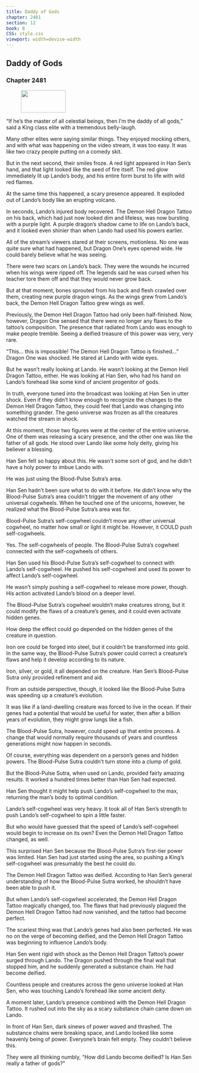 ```yaml
---
title: Daddy of Gods
chapter: 2481
section: 12
book: 8
CSS: style.css
viewport: width=device-width
---
```


## Daddy of Gods

### Chapter 2481

<figure>
	<img src="../Images/gem.gif" alt="" id="gem" width="120" height="60" />
</figure>

“If he’s the master of all celestial beings, then I’m the daddy of all gods,” said a King class elite with a tremendous belly-laugh.

Many other elites were saying similar things. They enjoyed mocking others, and with what was happening on the video stream, it was too easy. It was like two crazy people putting on a comedy skit.

But in the next second, their smiles froze. A red light appeared in Han Sen’s hand, and that light looked like the seed of fire itself. The red glow immediately lit up Lando’s body, and his entire form burst to life with wild red flames.

At the same time this happened, a scary presence appeared. It exploded out of Lando’s body like an erupting volcano.

In seconds, Lando’s injured body recovered. The Demon Hell Dragon Tattoo on his back, which had just now looked dim and lifeless, was now bursting with a purple light. A purple dragon’s shadow came to life on Lando’s back, and it looked even shinier than when Lando had used his powers earlier.

All of the stream’s viewers stared at their screens, motionless. No one was quite sure what had happened, but Dragon One’s eyes opened wide. He could barely believe what he was seeing.

There were two scars on Lando’s back. They were the wounds he incurred when his wings were ripped off. The legends said he was cursed when his teacher tore them off and that they would never grow back.

But at that moment, bones sprouted from his back and flesh crawled over them, creating new purple dragon wings. As the wings grew from Lando’s back, the Demon Hell Dragon Tattoo grew wings as well.

Previously, the Demon Hell Dragon Tattoo had only been half-finished. Now, however, Dragon One sensed that there were no longer any flaws to the tattoo’s composition. The presence that radiated from Lando was enough to make people tremble. Seeing a deified treasure of this power was very, very rare.

“This… this is impossible! The Demon Hell Dragon Tattoo is finished…” Dragon One was shocked. He stared at Lando with wide eyes.

But he wasn’t really looking at Lando. He wasn’t looking at the Demon Hell Dragon Tattoo, either. He was looking at Han Sen, who had his hand on Lando’s forehead like some kind of ancient progenitor of gods.

In truth, everyone tuned into the broadcast was looking at Han Sen in utter shock. Even if they didn’t know enough to recognize the changes to the Demon Hell Dragon Tattoo, they could feel that Lando was changing into something grander. The geno universe was frozen as all the creatures watched the stream in shock.

At this moment, those two figures were at the center of the entire universe. One of them was releasing a scary presence, and the other one was like the father of all gods. He stood over Lando like some holy deity, giving his believer a blessing.

Han Sen felt so happy about this. He wasn’t some sort of god, and he didn’t have a holy power to imbue Lando with.

He was just using the Blood-Pulse Sutra’s area.

Han Sen hadn’t been sure what to do with it before. He didn’t know why the Blood-Pulse Sutra’s area couldn’t trigger the movement of any other universal cogwheels. When he touched one of the unicorns, however, he realized what the Blood-Pulse Sutra’s area was for.

Blood-Pulse Sutra’s self-cogwheel couldn’t move any other universal cogwheel, no matter how small or light it might be. However, it COULD push self-cogwheels.

Yes. The self-cogwheels of people. The Blood-Pulse Sutra’s cogwheel connected with the self-cogwheels of others.

Han Sen used his Blood-Pulse Sutra’s self-cogwheel to connect with Lando’s self-cogwheel. He pushed his self-cogwheel and used its power to affect Lando’s self-cogwheel.

He wasn’t simply pushing a self-cogwheel to release more power, though. His action activated Lando’s blood on a deeper level.

The Blood-Pulse Sutra’s cogwheel wouldn’t make creatures strong, but it could modify the flaws of a creature’s genes, and it could even activate hidden genes.

How deep the effect could go depended on the hidden genes of the creature in question.

Iron ore could be forged into steel, but it couldn’t be transformed into gold. In the same way, the Blood-Pulse Sutra’s power could correct a creature’s flaws and help it develop according to its nature.

Iron, silver, or gold, it all depended on the creature. Han Sen’s Blood-Pulse Sutra only provided refinement and aid.

From an outside perspective, though, it looked like the Blood-Pulse Sutra was speeding up a creature’s evolution.

It was like if a land-dwelling creature was forced to live in the ocean. If their genes had a potential that would be useful for water, then after a billion years of evolution, they might grow lungs like a fish.

The Blood-Pulse Sutra, however, could speed up that entire process. A change that would normally require thousands of years and countless generations might now happen in seconds.

Of course, everything was dependent on a person’s genes and hidden powers. The Blood-Pulse Sutra couldn’t turn stone into a clump of gold.

But the Blood-Pulse Sutra, when used on Lando, provided fairly amazing results. It worked a hundred times better than Han Sen had expected.

Han Sen thought it might help push Lando’s self-cogwheel to the max, returning the man’s body to optimal condition.

Lando’s self-cogwheel was very heavy. It took all of Han Sen’s strength to push Lando’s self-cogwheel to spin a little faster.

But who would have guessed that the speed of Lando’s self-cogwheel would begin to increase on its own? Even the Demon Hell Dragon Tattoo changed, as well.

This surprised Han Sen because the Blood-Pulse Sutra’s first-tier power was limited. Han Sen had just started using the area, so pushing a King’s self-cogwheel was presumably the best he could do.

The Demon Hell Dragon Tattoo was deified. According to Han Sen’s general understanding of how the Blood-Pulse Sutra worked, he shouldn’t have been able to push it.

But when Lando’s self-cogwheel accelerated, the Demon Hell Dragon Tattoo magically changed, too. The flaws that had previously plagued the Demon Hell Dragon Tattoo had now vanished, and the tattoo had become perfect.

The scariest thing was that Lando’s genes had also been perfected. He was no on the verge of becoming deified, and the Demon Hell Dragon Tattoo was beginning to influence Lando’s body.

Han Sen went rigid with shock as the Demon Hell Dragon Tattoo’s power surged through Lando. The Dragon pushed through the final wall that stopped him, and he suddenly generated a substance chain. He had become deified.

Countless people and creatures across the geno universe looked at Han Sen, who was touching Lando’s forehead like some ancient deity.

A moment later, Lando’s presence combined with the Demon Hell Dragon Tattoo. It rushed out into the sky as a scary substance chain came down on Lando.

In front of Han Sen, dark sinews of power waved and thrashed. The substance chains were breaking space, and Lando looked like some heavenly being of power. Everyone’s brain felt empty. They couldn’t believe this.

They were all thinking numbly, “How did Lando become deified? Is Han Sen really a father of gods?”